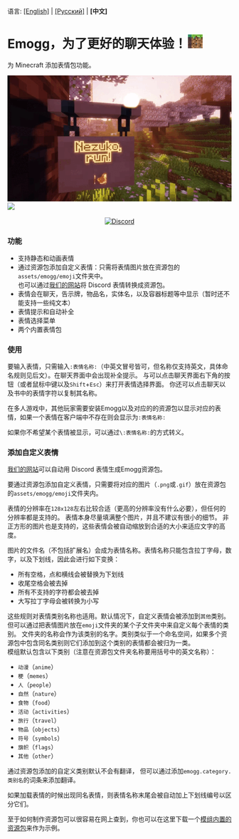 语言: [[English]](https://github.com/aratakileo/emogg) | [[Русский]](https://github.com/aratakileo/emogg/preview/README_ru.md) | **[中文]**

# Emogg，为了更好的聊天体验！<img src="https://github.com/aratakileo/static.pexty.xyz/blob/main/src/emoji/animated/minecraft.gif?raw=true" height="35"/>
为 Minecraft 添加表情包功能。

![](https://github.com/aratakileo/emogg/blob/main/preview/preview-1.gif)
![](https://github.com/aratakileo/emogg/blob/main/preview/preview-2.gif)

<p align="center">
 <a href="https://discord.gg/t5ZqftXG4b">
    <img src="https://img.shields.io/badge/Discord-7289da?style=for-the-badge&logo=discord&logoColor=ffffff" alt="Discord" />
  </a>
</p>

### 功能
- 支持静态和动画表情
- 通过资源包添加自定义表情：只需将表情图片放在资源包的`assets/emogg/emoji`文件夹中。  
  也可以通过[我们的网站](https://aratakileo.github.io/emogg-resourcepack-maker/)将 Discord 表情转换成资源包。
- 表情会在聊天，告示牌，物品名，实体名，以及容器标题等中显示（暂时还不能支持一些纯文本）
- 表情提示和自动补全
- 表情选择菜单
- 两个内置表情包

### 使用
要输入表情，只需输入`:表情名称:`（中英文冒号皆可，但名称仅支持英文，具体命名规则见后文）。在聊天界面中会出现补全提示。
与可以点击聊天界面右下角的按钮（或者鼠标中键以及`Shift`+`Esc`）来打开表情选择界面。
你还可以点击聊天以及书中的表情字符以复制其名称。

在多人游戏中，其他玩家需要安装Emogg以及对应的的资源包以显示对应的表情，如果一个表情在客户端中不存在则会显示为`:表情名称:`

如果你不希望某个表情被显示，可以通过`\:表情名称:`的方式转义。

### 添加自定义表情
[我们的网站](https://aratakileo.github.io/emogg-resourcepack-maker/)可以自动用 Discord 表情生成Emogg资源包。 

要通过资源包添加自定义表情，只需要将对应的图片（`.png`或`.gif`）放在资源包的`assets/emogg/emoji`文件夹内。

表情的分辨率在`128x128`左右比较合适（更高的分辨率没有什么必要），但任何的分辨率都是支持的。
表情本身尽量填满整个图片，并且不建议有很小的细节。
非正方形的图片也是支持的，这些表情会被自动缩放到合适的大小来适应文字的高度。

图片的文件名（不包括扩展名）会成为表情名称。表情名称只能包含拉丁字母，数字，以及下划线，因此会进行如下变换：
- 所有空格，点和横线会被替换为下划线
- 收尾空格会被去掉
- 所有不支持的字符都会被去掉
- 大写拉丁字母会被转换为小写

这些规则对表情类别名称也适用。默认情况下，自定义表情会被添加到`其他`类别。
但可以通过把表情图片放在`emoji`文件夹的某个子文件夹中来自定义每个表情的类别。
文件夹的名称会作为该类别的名字。类别类似于一个命名空间，如果多个资源包中包含同名类别则它们添加到这个类别的表情都会被归为一类。  
模组默认包含以下类别（注意在资源包文件夹名称要用括号中的英文名称）：
- `动漫`（`anime`）
- `梗`（`memes`）
- `人`（`people`）
- `自然`（`nature`）
- `食物`（`food`）
- `活动`（`activities`）
- `旅行`（`travel`）
- `物品`（`objects`）
- `符号`（`symbols`）
- `旗帜`（`flags`）
- `其他`（`other`）

通过资源包添加的自定义类别默认不会有翻译，
但可以通过添加`emogg.category.类别名`的词条来添加翻译。

如果加载表情的时候出现同名表情，则表情名称末尾会被自动加上下划线编号以区分它们。

至于如何制作资源包可以很容易在网上查到，你也可以在这里下载一个[模组内置的资源包](https://github.com/aratakileo/emogg/raw/main/resourcepack/builtin.zip)来作为示例。
